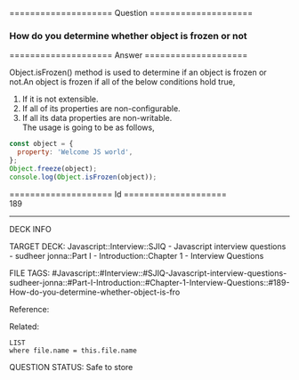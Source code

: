 ==================== Question ====================  

### How do you determine whether object is frozen or not  

==================== Answer ====================  

Object.isFrozen() method is used to determine if an object is frozen or not.An
object is frozen if all of the below conditions hold true,

1. If it is not extensible.
2. If all of its properties are non-configurable.
3. If all its data properties are non-writable.  
   The usage is going to be as follows,

```javascript
const object = {
  property: 'Welcome JS world',
};
Object.freeze(object);
console.log(Object.isFrozen(object));
```

==================== Id ====================  
189

---

DECK INFO

TARGET DECK: Javascript::Interview::SJIQ - Javascript interview questions - sudheer jonna::Part I - Introduction::Chapter 1 - Interview Questions

FILE TAGS: #Javascript::#Interview::#SJIQ-Javascript-interview-questions-sudheer-jonna::#Part-I-Introduction::#Chapter-1-Interview-Questions::#189-How-do-you-determine-whether-object-is-fro

Reference:

Related:

```dataview
LIST
where file.name = this.file.name
```

QUESTION STATUS: Safe to store
